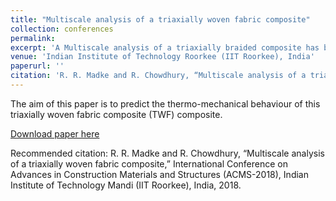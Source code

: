 ```yaml
---
title: "Multiscale analysis of a triaxially woven fabric composite"
collection: conferences
permalink: 
excerpt: 'A Multiscale analysis of a triaxially braided composite has been done using semi analytical MT homogenization theory and finite element analysis. The effective properties obtained at microscale has been applied to a full scale ultra-lightweight antenna reflector and simulated under realistic thermal loadings.'
venue: 'Indian Institute of Technology Roorkee (IIT Roorkee), India'
paperurl: ''
citation: 'R. R. Madke and R. Chowdhury, “Multiscale analysis of a triaxially woven fabric composite,” International Conference on Advances in Construction Materials and Structures (ACMS-2018), Indian Institute of Technology Mandi (IIT Roorkee), India, 2018.'
---
```

The aim of this paper is to predict the thermo-mechanical behaviour of this triaxially woven fabric composite (TWF) composite.

[Download paper here]()

Recommended citation: R. R. Madke and R. Chowdhury, “Multiscale analysis of a triaxially woven fabric composite,” International Conference on Advances in Construction Materials and Structures (ACMS-2018), Indian Institute of Technology Mandi (IIT Roorkee), India, 2018.